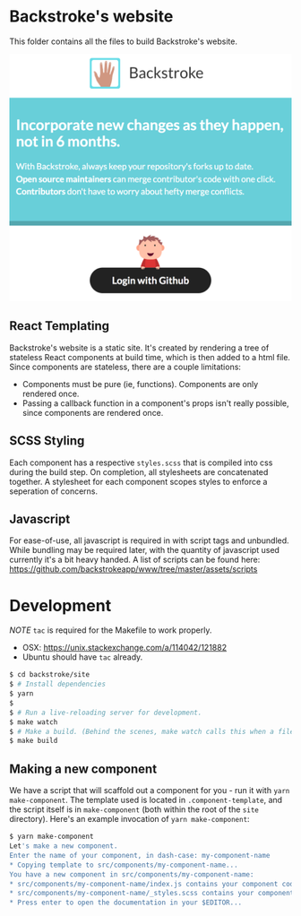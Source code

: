 # Backstroke's website

This folder contains all the files to build Backstroke's website.

![A preview of the site](readme.png)

## React Templating
Backstroke's website is a static site. It's created by rendering a tree of stateless React
components at build time, which is then added to a html file. Since components are stateless, there
are a couple limitations:
- Components must be pure (ie, functions). Components are only rendered once.
- Passing a callback function in a component's props isn't really possible, since components are
  rendered once.

## SCSS Styling
Each component has a respective `styles.scss` that is compiled into css during the build step. On
completion, all stylesheets are concatenated together. A stylesheet for each component scopes styles
to enforce a seperation of concerns.

## Javascript
For ease-of-use, all javascript is required in with script tags and unbundled. While bundling may be
required later, with the quantity of javascript used currently it's a bit heavy handed. A list of
scripts can be found here: https://github.com/backstrokeapp/www/tree/master/assets/scripts

# Development

*NOTE* `tac` is required for the Makefile to work properly.
- OSX: https://unix.stackexchange.com/a/114042/121882
- Ubuntu should have `tac` already.

```sh
$ cd backstroke/site
$ # Install dependencies
$ yarn
$
$ # Run a live-reloading server for development.
$ make watch
$ # Make a build. (Behind the scenes, make watch calls this when a file changes)
$ make build
```

## Making a new component

We have a script that will scaffold out a component for you - run it with `yarn make-component`. The
template used is located in `.component-template`, and the script itself is in `make-component`
(both within the root of the `site` directory). Here's an example invocation of `yarn
make-component`:

```sh
$ yarn make-component
Let's make a new component.
Enter the name of your component, in dash-case: my-component-name
* Copying template to src/components/my-component-name...
You have a new component in src/components/my-component-name:
* src/components/my-component-name/index.js contains your component code.
* src/components/my-component-name/_styles.scss contains your component styles.
* Press enter to open the documentation in your $EDITOR...
```
